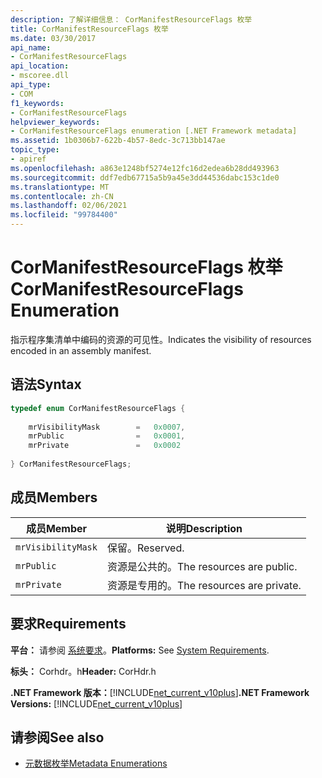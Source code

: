```yaml
---
description: 了解详细信息： CorManifestResourceFlags 枚举
title: CorManifestResourceFlags 枚举
ms.date: 03/30/2017
api_name:
- CorManifestResourceFlags
api_location:
- mscoree.dll
api_type:
- COM
f1_keywords:
- CorManifestResourceFlags
helpviewer_keywords:
- CorManifestResourceFlags enumeration [.NET Framework metadata]
ms.assetid: 1b0306b7-622b-4b57-8edc-3c713bb147ae
topic_type:
- apiref
ms.openlocfilehash: a863e1248bf5274e12fc16d2edea6b28dd493963
ms.sourcegitcommit: ddf7edb67715a5b9a45e3dd44536dabc153c1de0
ms.translationtype: MT
ms.contentlocale: zh-CN
ms.lasthandoff: 02/06/2021
ms.locfileid: "99784400"
---
```

# <a name="cormanifestresourceflags-enumeration"></a><span data-ttu-id="11a44-103">CorManifestResourceFlags 枚举</span><span class="sxs-lookup"><span data-stu-id="11a44-103">CorManifestResourceFlags Enumeration</span></span>

<span data-ttu-id="11a44-104">指示程序集清单中编码的资源的可见性。</span><span class="sxs-lookup"><span data-stu-id="11a44-104">Indicates the visibility of resources encoded in an assembly manifest.</span></span>  
  
## <a name="syntax"></a><span data-ttu-id="11a44-105">语法</span><span class="sxs-lookup"><span data-stu-id="11a44-105">Syntax</span></span>  
  
```cpp  
typedef enum CorManifestResourceFlags {  
  
    mrVisibilityMask        =   0x0007,  
    mrPublic                =   0x0001,  
    mrPrivate               =   0x0002  
  
} CorManifestResourceFlags;  
```  
  
## <a name="members"></a><span data-ttu-id="11a44-106">成员</span><span class="sxs-lookup"><span data-stu-id="11a44-106">Members</span></span>  
  
|<span data-ttu-id="11a44-107">成员</span><span class="sxs-lookup"><span data-stu-id="11a44-107">Member</span></span>|<span data-ttu-id="11a44-108">说明</span><span class="sxs-lookup"><span data-stu-id="11a44-108">Description</span></span>|  
|------------|-----------------|  
|`mrVisibilityMask`|<span data-ttu-id="11a44-109">保留。</span><span class="sxs-lookup"><span data-stu-id="11a44-109">Reserved.</span></span>|  
|`mrPublic`|<span data-ttu-id="11a44-110">资源是公共的。</span><span class="sxs-lookup"><span data-stu-id="11a44-110">The resources are public.</span></span>|  
|`mrPrivate`|<span data-ttu-id="11a44-111">资源是专用的。</span><span class="sxs-lookup"><span data-stu-id="11a44-111">The resources are private.</span></span>|  
  
## <a name="requirements"></a><span data-ttu-id="11a44-112">要求</span><span class="sxs-lookup"><span data-stu-id="11a44-112">Requirements</span></span>  

 <span data-ttu-id="11a44-113">**平台：** 请参阅 [系统要求](../../get-started/system-requirements.md)。</span><span class="sxs-lookup"><span data-stu-id="11a44-113">**Platforms:** See [System Requirements](../../get-started/system-requirements.md).</span></span>  
  
 <span data-ttu-id="11a44-114">**标头：** Corhdr。h</span><span class="sxs-lookup"><span data-stu-id="11a44-114">**Header:** CorHdr.h</span></span>  
  
 <span data-ttu-id="11a44-115">**.NET Framework 版本：**[!INCLUDE[net_current_v10plus](../../../../includes/net-current-v10plus-md.md)]</span><span class="sxs-lookup"><span data-stu-id="11a44-115">**.NET Framework Versions:** [!INCLUDE[net_current_v10plus](../../../../includes/net-current-v10plus-md.md)]</span></span>  
  
## <a name="see-also"></a><span data-ttu-id="11a44-116">请参阅</span><span class="sxs-lookup"><span data-stu-id="11a44-116">See also</span></span>

- [<span data-ttu-id="11a44-117">元数据枚举</span><span class="sxs-lookup"><span data-stu-id="11a44-117">Metadata Enumerations</span></span>](metadata-enumerations.md)
